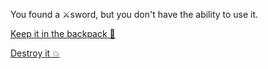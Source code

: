 You found a ⚔️sword, but you don't have the ability to use it.

[Keep it in the backpack 💼](2-1A.md)

[Destroy it 💥](2-1B.md)
